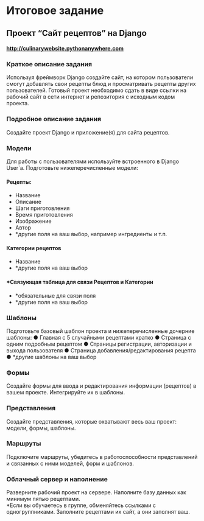 # Итоговое задание

## Проект “Сайт рецептов” на Django
#### http://culinarywebsite.pythonanywhere.com
### Краткое описание задания
Используя фреймворк Django создайте сайт, на котором пользователи смогут
добавлять свои рецепты блюд и просматривать рецепты других пользователей.
Готовый проект необходимо сдать в виде ссылки на рабочий сайт в сети интернет и
репозитория с исходным кодом проекта.
### Подробное описание задания
Создайте проект Django и приложение(я) для сайта рецептов.
### Модели
Для работы с пользователями используйте встроенного в Django User`a.
Подготовьте нижеперечисленные модели:
#### Рецепты:
* Название
* Описание
* Шаги приготовления
* Время приготовления
* Изображение
* Автор
* *другие поля на ваш выбор, например ингредиенты и т.п.  

#### Категории рецептов
*  Название
*  *другие поля на ваш выбор
#### *Связующая таблица для связи Рецептов и Категории
*  *обязательные для связи поля
* *другие поля на ваш выбор
### Шаблоны
Подготовьте базовый шаблон проекта и нижеперечисленные дочерние шаблоны:
● Главная с 5 случайными рецептами кратко
● Страница с одним подробным рецептом
● Страницы регистрации, авторизации и выхода пользователя
● Страница добавления/редактирования рецепта
● *другие шаблоны на ваш выбор
### Формы
Создайте формы для ввода и редактирования информации (рецептов) в вашем
проекте. Интегрируйте их в шаблоны.
### Представления
Создайте представления, которые охватывают весь ваш проект: модели, формы,
шаблоны.
### Маршруты
Подключите маршруты, убедитесь в работоспособности представлений и связанных
с ними моделей, форм и шаблонов.
### Облачный сервер и наполнение
Разверните рабочий проект на сервере. Наполните базу данных как минимум пятью
рецептами.  
*Если вы обучаетесь в группе, обменяйтесь ссылками с одногруппниками.
Заполните рецептами их сайт, а они заполнят ваш.
